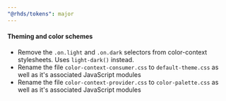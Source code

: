 ```yaml
---
"@rhds/tokens": major
---
```

#### Theming and color schemes
- Remove the `.on.light` and `.on.dark` selectors from color-context stylesheets. Uses `light-dark()` instead.
- Rename the file `color-context-consumer.css` to `default-theme.css` as well as it's associated JavaScript modules
- Rename the file `color-context-provider.css` to `color-palette.css` as well as it's associated JavaScript modules
